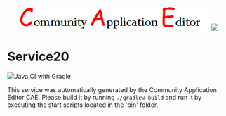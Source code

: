 <p align="center">
  <img src="https://github.com/PhilCAEOrg2/microservice-230/blob/master/img/logo.png" />
  <img src="https://raw.githubusercontent.com/rwth-acis/las2peer/master/img/logo/bitmap/las2peer-logo-128x128.png" />
</p>

Service20
===================
![Java CI with Gradle](https://github.com/PhilCAEOrg2/microservice-230/workflows/Java%20CI%20with%20Gradle/badge.svg?branch=master)

This service was automatically generated by the Community Application Editor CAE. Please build it by running `./gradlew build` and run it by executing the start scripts located in the 'bin' folder.
